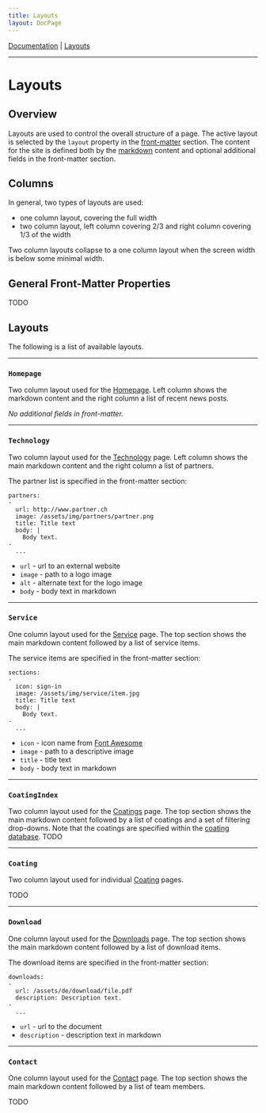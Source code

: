 ```yaml
---
title: Layouts
layout: DocPage
---
```

[Documentation](/doc) | [Layouts](/doc/layouts)

***

# Layouts

## Overview

Layouts are used to control the overall structure of a page. The active layout is selected by the `layout` property in the [front-matter](/doc/frontmatter) section. The content for the site is defined both by the [markdown](/doc/markdown) content and optional additional fields in the front-matter section.

## Columns

In general, two types of layouts are used:

- one column layout, covering the full width
- two column layout, left column covering 2/3 and right column covering 1/3 of the width

Two column layouts collapse to a one column layout when the screen width is below some minimal width.

## General Front-Matter Properties

TODO

## Layouts

The following is a list of available layouts.

***

### `Homepage`

Two column layout used for the [Homepage](/en/). Left column shows the markdown content and the right column a list of recent news posts.

*No additional fields in front-matter.*

***

### `Technology`

Two column layout used for the [Technology](/en/technology) page. Left column shows the main markdown content and the right column a list of partners.

The partner list is specified in the front-matter section:

```
partners:
-
  url: http://www.partner.ch
  image: /assets/img/partners/partner.png
  title: Title text
  body: |
    Body text.
-
  ...
```

- `url` - url to an external website
- `image` - path to a logo image
- `alt` - alternate text for the logo image
- `body` - body text in markdown

***

### `Service`

One column layout used for the [Service](/en/service) page. The top section shows the main markdown content followed by a list of service items.

The service items are specified in the front-matter section:

```
sections:
-
  icon: sign-in
  image: /assets/img/service/item.jpg
  title: Title text
  body: |
    Body text.
-
  ...
```

- `icon` - icon name from  [Font Awesome](http://fontawesome.io/icons/)
- `image` - path to a descriptive image
- `title` - title text
- `body` - body text in markdown

***

### `CoatingIndex`

Two column layout used for the [Coatings](/en/coatings) page. The top section shows the main markdown content followed by a list of coatings and a set of filtering drop-downs. Note that the coatings are specified within the [coating database](/doc/). TODO

***

### `Coating`

Two column layout used for individual [Coating](/en/coatings/tin) pages.

TODO

***

### `Download`

One column layout used for the [Downloads](/en/downloads) page. The top section shows the main markdown content followed by a list of download items.

The download items are specified in the front-matter section:

```
downloads:
-
  url: /assets/de/download/file.pdf
  description: Description text.
-
  ...
```

- `url` - url to the document
- `description` - description text in markdown

***

### `Contact`

One column layout used for the [Contact](/en/contact) page. The top section shows the main markdown content followed by a list of team members.

TODO
